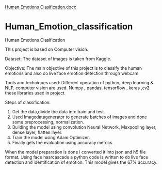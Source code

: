 [Human Emotions Clasification.docx](https://github.com/SwatiNighut/Human_Emotion_classification/files/8031667/Human.Emotions.Clasification.docx)
# Human_Emotion_classification


Human Emotions Clasification

This project is based on Computer vision.

Dataset:
The dataset of images is taken from Kaggle.

Objective:
The main objective of this project is to classify the human emotions and also do live face emotion detection through webcam.

Tools and techniques used:
Different operation of python, deep learning & NLP,  computer vision are used.
Numpy , pandas, tensorflow , keras  ,cv2  these libraries used in project.

Steps of classification:
1)	Get the data,divide the data into train and test.
2)	Used Imagedatagenerator to generate batches of images and done some preprocessing, normalization.
3)	Building the model using convolution Neural Network, Maxpooling layer, dense layer, flatten layer.
4)	Train the model using Adam Optimizer.
5)	Finally gets the evaluation using accuracy metrics.

When the model preparation is done I converted it into json and h5 file format.
Using face haarcascade a python code is written to do live face detection and identification of emotion.
This model gives the 67% accuracy.









